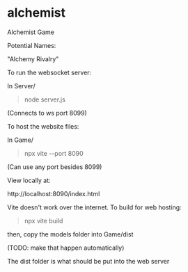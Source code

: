 # alchemist
Alchemist Game

Potential Names:

"Alchemy Rivalry"

To run the websocket server:

In Server/

> node server.js

(Connects to ws port 8099)


To host the website files:

In Game/

> npx vite --port 8090

(Can use any port besides 8099)


View locally at:

http://localhost:8090/index.html


Vite doesn't work over the internet. To build for web hosting:

> npx vite build

then, copy the models folder into Game/dist

(TODO: make that happen automatically)

The dist folder is what should be put into the web server


